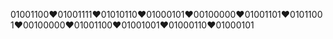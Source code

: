 01001100♥01001111♥01010110♥01000101♥00100000♥01001101♥01011001♥00100000♥01001100♥01001001♥01000110♥01000101
